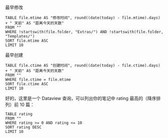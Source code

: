 
最早修改
```dataview
TABLE file.mtime AS "修改时间", round((date(today) - file.mtime).days) + " 天前" AS "距离今天的天数"
FROM ""
WHERE !startswith(file.folder, "Extras/") AND !startswith(file.folder, "Templates/")
SORT file.mtime ASC
LIMIT 10
```


最早创建
```dataview
TABLE file.ctime AS "创建时间", round((date(today) - file.ctime).days) + " 天前" AS "距离今天的天数"
FROM ""
WHERE file.ctime = file.mtime
SORT file.ctime ASC
LIMIT 10
```

好的，这里是一个 Dataview 查询，可以列出你的笔记中 rating 最高的（降序排列）前 10 篇：

```dataview
TABLE rating
FROM ""
WHERE rating >= 0 AND rating <= 10
SORT rating DESC
LIMIT 10
```

